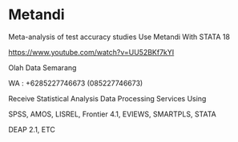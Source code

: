 # Metandi
Meta-analysis of test accuracy studies Use Metandi With STATA 18

https://www.youtube.com/watch?v=UU52BKf7kYI

Olah Data Semarang

WA : +6285227746673 (085227746673)

Receive Statistical Analysis Data Processing Services Using

SPSS, AMOS, LISREL, Frontier 4.1, EVIEWS, SMARTPLS, STATA

DEAP 2.1, ETC
